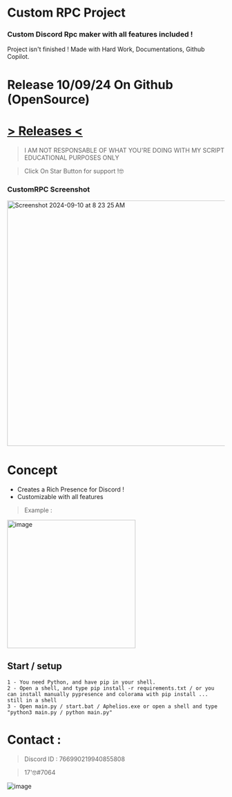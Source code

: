 # Custom RPC Project 

### Custom Discord Rpc maker with all features included !
Project isn't finished ! Made with Hard Work, Documentations, Github Copilot.

# Release 10/09/24 On Github (OpenSource)
# [> Releases <]()

> I AM NOT RESPONSABLE OF WHAT YOU'RE DOING WITH MY SCRIPT
> EDUCATIONAL PURPOSES ONLY

> Click On Star Button for support !🤓

### CustomRPC Screenshot
<img width="568" alt="Screenshot 2024-09-10 at 8 23 25 AM" src="https://github.com/user-attachments/assets/1abf9797-8e64-436b-8c96-dd26b0845357">

# Concept 

- Creates a Rich Presence for Discord !
- Customizable with all features
> Example :
<img width="297" alt="image" src="https://github.com/user-attachments/assets/f5a1754b-ba3a-4672-9515-110358695a39">


## Start / setup

```
1 - You need Python, and have pip in your shell.
2 - Open a shell, and type pip install -r requirements.txt / or you can install manually pypresence and colorama with pip install ... still in a shell
3 - Open main.py / start.bat / Aphelios.exe or open a shell and type "python3 main.py / python main.py"

```

# Contact : 
> Discord ID : 766990219940855808

> 17'🤓#7064                      



![image](https://media.discordapp.net/attachments/945746542424387615/945778865727479958/20220205_130153.gif)
